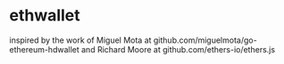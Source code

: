 ethwallet
=========

inspired by the work of Miguel Mota at github.com/miguelmota/go-ethereum-hdwallet and
Richard Moore at github.com/ethers-io/ethers.js

